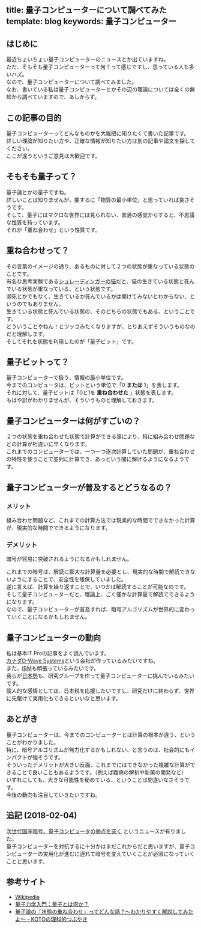 title: 量子コンピューターについて調べてみた
template: blog
keywords: 量子コンピューター
---

## はじめに

最近ちょいちょい量子コンピューターのニュースとか出ていますね。  
ただ、そもそも量子コンピューターって何？って感じですし、思っている人も多いハズ。  
なので、量子コンピューターについて調べてみました。  
なお、書いている私は量子コンピューターとかその辺の理論については全くの無知から調べていますので、あしからず。  

## この記事の目的

量子コンピューターってどんなものかを大雑把に知りたくて書いた記事です。  
詳しい理論が知りたい方や、正確な情報が知りたい方は別の記事や論文を探してください。  
ここが違うというご意見は大歓迎です。  

## そもそも量子って？

量子論とかの量子ですね。  
詳しいことは知りませんが、要するに「物質の最小単位」と思っていれば良さそうです。  
そして、量子にはマクロな世界には見られない、普通の感覚からすると、不思議な性質を持っています。  
それが「重ね合わせ」という性質です。  

## 重ね合わせって？

その言葉のイメージの通り、あるものに対して２つの状態が重なっている状態のことです。  
有名な思考実験である[シュレーディンガーの猫](https://ja.wikipedia.org/wiki/%E3%82%B7%E3%83%A5%E3%83%AC%E3%83%BC%E3%83%87%E3%82%A3%E3%83%B3%E3%82%AC%E3%83%BC%E3%81%AE%E7%8C%AB)だと、猫の生きている状態と死んでいる状態が重なっている、という状態です。  
瀕死とかでもなく、生きているか死んでいるかは開けてみないとわからない、というのでもありません。  
生きている状態と死んでいる状態の、そのどちらの状態でもある、ということです。  
どういうことやねん！とツッコみたくなりますが、とりあえずそういうものなのだと理解します。  
そしてそれを状態を利用したのが「量子ビット」です。  

## 量子ビットって？

量子コンピューターで扱う、情報の最小単位です。  
今までのコンピュータは、ビットという単位で「0 **または** 1」を表します。  
それに対して、量子ビットは「0と1を **重ね合わせた** 」状態を表します。  
もはや訳がわかりませんが、そういうものと理解しておきます。  

## 量子コンピューターは何がすごいの？

２つの状態を重ね合わせた状態で計算ができる事により、特に組み合わせ問題などの計算が桁違いに早くなります。  
これまでのコンピューターでは、一つ一つ逐次計算していた問題が、重ね合わせの特性を使うことで並列に計算でき、あっという間に解けるようになるようです。  

## 量子コンピューターが普及するとどうなるの？

### メリット

組み合わせ問題など、これまでの計算方法では現実的な時間でできなかった計算が、現実的な時間でできるようになります。  

### デメリット

暗号が容易に突破されるようになるかもしれません。  

これまでの暗号は、解読に膨大な計算量を必要とし、現実的な時間で解読できないようにすることで、安全性を確保していました。  
逆に言えば、計算を繰り返すことで、いつかは解読することが可能なのです。  
そして量子コンピューターだと、理論上、ごく僅かな計算量で解読でできるようになります。  
なので、量子コンピューターが普及すれば、暗号アルゴリズムが世界的に変わっていくことになるかもしれません。  

## 量子コンピューターの動向

私は基本IT Proの記事をよく読んでいます。  
[カナダD-Wave Systems](http://itpro.nikkeibp.co.jp/atcl/news/17/012500220/?itp_list_ranking)という会社が作っているみたいですね。  
また、[IBM](http://itpro.nikkeibp.co.jp/atcl/news/17/030600715/?itp_list_ranking)も頑張っているみたいです。  
我らが[日本勢](http://itpro.nikkeibp.co.jp/atcl/column/17/042400160/042600003/?itp_list_ranking)も、研究グループを作って量子コンピューターに挑んでいるみたいです。  
個人的な感情としては、日本税を応援したいですし、研究だけに終わらず、世界に先駆けて実用化もできるといいなと思います。  

## あとがき

量子コンピューターは、今までのコンピューターとは計算の根本が違う、ということがわかりました。  
特に、暗号アルゴリズムが無力化するかもしれない、と言うのは、社会的にもインパクトが強そうです。  
そういったデメリットが大きい反面、これまでにはできなかった複雑な計算ができることで良いこともあるようです。（例えば難病の解析や新薬の開発など）  
いずれにしても、大きな可能性を秘めている、ということは間違いなさそうです。  
今後の動向も注目していきたいですね。  

## 追記 (2018-02-04)

[次世代国産暗号、量子コンピュータの弱点を突く](http://itpro.nikkeibp.co.jp/atcl/column/14/346926/020101296/) というニュースが有りました。  
量子コンピューターを対抗するに十分かはまだこれからだと思いますが、量子コンピューターの実用化が進むに連れて暗号を変えていくことが必須になっていくことと思います。  

## 参考サイト

- [Wikipedia](https://ja.wikipedia.org/wiki/)
- [量子力学入門：量子とは何か？](http://ryoushi-rikigaku.com/quantum.html)
- [量子論の「状態の重ね合わせ」ってどんな話？～わかりやすく解説してみたよ～ - KOTOの理科的つぶやき](http://koto-science.hatenablog.com/entry/%E9%87%8F%E5%AD%90%E8%AB%96-%E7%8A%B6%E6%85%8B%E3%81%AE%E9%87%8D%E3%81%AD%E5%90%88%E3%82%8F%E3%81%9B)
